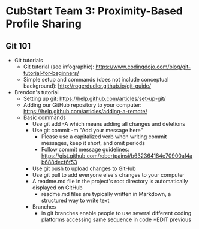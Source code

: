 # CubStart Team 3: Proximity-Based Profile Sharing

## Git 101
- Git tutorials
  - Git tutorial (see infographic): https://www.codingdojo.com/blog/git-tutorial-for-beginners/
  - Simple setup and commands (does not include conceptual background): http://rogerdudler.github.io/git-guide/
- Brendon's tutorial
  - Setting up git: https://help.github.com/articles/set-up-git/
  - Adding our GitHub repository to your computer: https://help.github.com/articles/adding-a-remote/
  - Basic commands
    - Use git add -A which means adding all changes and deletions
    - Use git commit -m "Add your message here"
      - Please use a capitalized verb when writing commit messages, keep it short, and omit periods
      - Follow commit message guidelines: https://gist.github.com/robertpainsi/b632364184e70900af4ab688decf6f53
    - Use git push to upload changes to GitHub
    - Use git pull to add everyone else's changes to your computer
    - A readme.md file in the project's root directory is automatically displayed on GitHub
      - readme.md files are typically written in Markdown, a structured way to write text
    - Branches
      - in git branches enable people to use several different coding platforms accessing same sequence in code *EDIT previous
